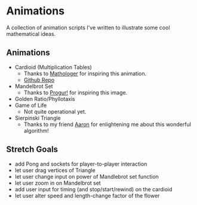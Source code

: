 
# Animations
A collection of animation scripts I've written to illustrate some cool mathematical ideas.

## Animations
- Cardioid (Multiplication Tables)
    - Thanks to [Mathologer](http://www.youtube.com/watch?v=qhbuKbxJsk8) for inspiring this animation.
    - [Github Repo](http://github.com/zackstout/Cardioid-animation)
- Mandelbrot Set
    - Thanks to [Progur!](http://progur.com/2017/02/create-mandelbrot-fractal-javascript.html) for inspiring this image.
- Golden Ratio/Phyllotaxis
- Game of Life
    - Not quite operational yet.
- Sierpinski Triangle
    - Thanks to my friend [Aaron](http://github.com/bozeman42) for enlightening me about this wonderful algorithm!

## Stretch Goals
- add Pong and sockets for player-to-player interaction
- let user drag vertices of Triangle
- let user change input on power of Mandlebrot set function
- let user zoom in on Mandelbrot set
- add user input for timing (and stop/start/rewind) on the cardioid
- let user alter speed and length-change factor of the flower
